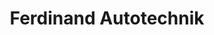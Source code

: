 ---
title: "Ferdinand Autotechnik"
url: /niederelbert/ferdinand-autotechnik/
shop: Autowerkstatt
---